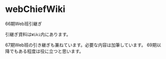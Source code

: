 # webChiefWiki
66期Web班引継ぎ

引継ぎ資料は`Wiki`内にあります。  

67期Web班の引き継ぎも兼ねています。必要な内容は加筆しています。
69期以降でもある程度は役に立つと思います。
